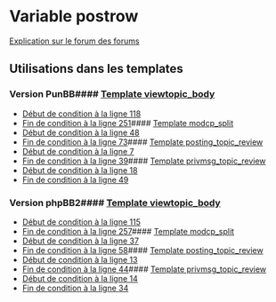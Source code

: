 # Variable postrow
[Explication sur le forum des forums](http://forum.forumactif.com/t294113-listing-des-variables#postrow)
## Utilisations dans les templates
### Version PunBB#### [Template viewtopic_body](punbb/viewtopic_body.md)
* [Début de condition à la ligne 118](../punbb/viewtopic_body.tpl#L118)
* [Fin de condition à la ligne 251](../punbb/viewtopic_body.tpl#L251)#### [Template modcp_split](punbb/modcp_split.md)
* [Début de condition à la ligne 48](../punbb/modcp_split.tpl#L48)
* [Fin de condition à la ligne 73](../punbb/modcp_split.tpl#L73)#### [Template posting_topic_review](punbb/posting_topic_review.md)
* [Début de condition à la ligne 7](../punbb/posting_topic_review.tpl#L7)
* [Fin de condition à la ligne 39](../punbb/posting_topic_review.tpl#L39)#### [Template privmsg_topic_review](punbb/privmsg_topic_review.md)
* [Début de condition à la ligne 18](../punbb/privmsg_topic_review.tpl#L18)
* [Fin de condition à la ligne 49](../punbb/privmsg_topic_review.tpl#L49)
### Version phpBB2#### [Template viewtopic_body](subsilver/viewtopic_body.md)
* [Début de condition à la ligne 115](../subsilver/viewtopic_body.tpl#L115)
* [Fin de condition à la ligne 257](../subsilver/viewtopic_body.tpl#L257)#### [Template modcp_split](subsilver/modcp_split.md)
* [Début de condition à la ligne 37](../subsilver/modcp_split.tpl#L37)
* [Fin de condition à la ligne 58](../subsilver/modcp_split.tpl#L58)#### [Template posting_topic_review](subsilver/posting_topic_review.md)
* [Début de condition à la ligne 13](../subsilver/posting_topic_review.tpl#L13)
* [Fin de condition à la ligne 44](../subsilver/posting_topic_review.tpl#L44)#### [Template privmsg_topic_review](subsilver/privmsg_topic_review.md)
* [Début de condition à la ligne 14](../subsilver/privmsg_topic_review.tpl#L14)
* [Fin de condition à la ligne 34](../subsilver/privmsg_topic_review.tpl#L34)